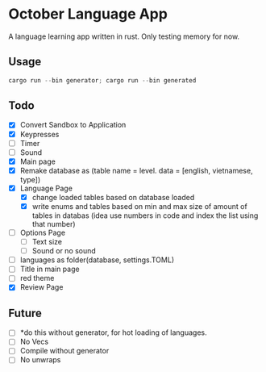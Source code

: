 # October Language App

A language learning app written in rust. Only testing memory for now.

## Usage

```powershell
cargo run --bin generator; cargo run --bin generated
```

## Todo

- [x] Convert Sandbox to Application
- [x] Keypresses
- [ ] Timer
- [ ] Sound
- [x] Main page
- [x] Remake database as (table name = level. data = [english, vietnamese, type])
- [x] Language Page 
    - [x] change loaded tables based on database loaded
    - [x] write enums and tables based on min and max size of amount of tables in databas (idea use numbers in code and index the list using that number)
- [ ] Options Page
    - [ ] Text size
    - [ ] Sound or no sound
- [ ] languages as folder(database, settings.TOML)
- [ ] Title in main page
- [ ] red theme
- [x] Review Page

## Future

- [ ] *do this without generator, for hot loading of languages.
- [ ] No Vecs
- [ ] Compile without generator
- [ ] No unwraps
